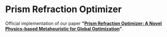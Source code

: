 # Prism Refraction Optimizer
Official implementation of our paper **"[Prism Refraction Optimizer: A Novel Physics-based Metaheuristic for Global Optimization](https://doi.org/10.1007/s11227-023-05790-3)"**.  
 
